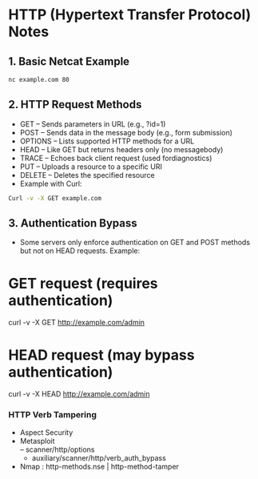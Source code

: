 # HTTP (Hypertext Transfer Protocol) Notes

## 1. Basic Netcat Example
```bash
nc example.com 80
```



## 2. HTTP Request Methods
- GET – Sends parameters in URL (e.g., ?id=1)
- POST – Sends data in the message body (e.g., form submission)
- OPTIONS – Lists supported HTTP methods for a URL
- HEAD – Like GET but returns headers only (no messagebody)
- TRACE – Echoes back client request (used fordiagnostics)
- PUT – Uploads a resource to a specific URI
- DELETE – Deletes the specified resource
- Example with Curl:
```bash
Curl -v -X GET example.com
```

## 3. Authentication Bypass
- Some servers only enforce authentication on GET and POST methods but not on HEAD requests.
Example:

# GET request (requires authentication)
curl -v -X GET http://example.com/admin

# HEAD request (may bypass authentication)
curl -v -X HEAD http://example.com/admin


### HTTP Verb Tampering
- Aspect Security
- Metasploit	
  –	scanner/http/options
  - auxiliary/scanner/http/verb_auth_bypass
- Nmap : http-methods.nse |  http-method-tamper